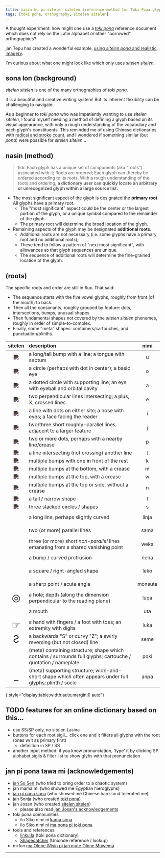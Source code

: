 ```yaml
---
title: nasin ku pi sitelen sitelen (reference-method for Toki Pona glyphs)
tags: [toki pona, orthography, sitelen sitelen]
---
```


<style>
  @font-face { 
    font-family: 'sitelen pona pona';
    src: url('https://jackhumbert.github.io/sitelen-pona-pona/fonts/sitelen-pona-pona.otf');
    font-weight: 400;
  }
  .spp {
    font: 2em 'sitelen pona pona';
  }
  .sitelen {
    max-width: 3em;
    filter: invert(83%);
  }
  .juniko {
    font-size: 2em;
  }
</style>

A thought experiment: how might one use a _[toki pona]_ reference document which does not rely on the Latin alphabet or other "borrowed" orthographies?

jan Tepu has created a wonderful example, [using _sitelen pona_ and realistic imagery](https://davidar.github.io/tp/kama-sona).

I'm curious about what one might look like which only uses _[sitelen sitelen]_.


## sona lon (background)

_[sitelen sitelen]_ is one of the many [orthographies](https://sona.pona.la/wiki/Writing_systems) of _[toki pona]_.

It is a beautiful and creative writing system!
But its inherent flexibility can be challenging to navigate.

As a beginner to _toki pona_ who was impatiently wanting to use _sitelen sitelen_, I found myself needing a method of defining a glyph based on its visual appearance, with only a rough understanding of the vocabulary and each glyph's constituents. This reminded me of using Chinese dictionaries with [radical and stroke count](https://en.wikipedia.org/wiki/Radical_(Chinese_characters)), and I wondered if something similar (but _pona_) were possible for _sitelen sitelen_...


## nasin (method)

> tldr: Each glyph has a unique set of components (aka "roots") associated with it; Roots are ordered; Each glyph can thereby be ordered according to its roots. With a rough understanding of the roots and ordering, **a dictionary user can quickly locate an arbitrary or unrecognized glyph within a large source list.**

* The most significant aspect of the glyph is designated the **primary root**. All glyphs have a primary root.
  * The "most significant" aspect could be the center or the largest portion of the glyph, or a unique symbol compared to the remainder of the glyph.
  * The primary root will determine the broad location of the glyph.
* Remaining aspects of the glyph may be designated **additional roots**.
  * Additional roots are not necessary (i.e. some glyphs have a primary root and no additional roots); 
  * These tend to follow a pattern of "next most significant", with allowances so that glyph sequences are unique.
  * The sequence of additional roots will determine the fine-grained location of the glyph.


## (roots)

The specific roots and order are still in flux. That said:
* The sequence starts with the five vowel glyphs, roughly from front (of the mouth) to back.
* Then all the consonants, roughly grouped by feature: dots, intersections, bumps, unusual shapes.
* Then fundamental shapes not covered by the _sitelen sitelen_ phonemes, roughly in order of simple-to-complex.
* Finally, some "meta" shapes: containers/cartouches, and punctuation/plinths.

| sitelen | description | nimi |
|:-:|:-|:-:|
| <img src="https://jonathangabel.com/images/t47_tokipona/kalalili/t47_kalalili_xu.jpg" class="sitelen" /> | a long/tall bump with a line; a tongue with septum                           | u
| <img src="https://jonathangabel.com/images/t47_tokipona/kalalili/t47_kalalili_xo.jpg" class="sitelen" /> | a circle (perhaps with dot in center); a basic eye                           | o
| <img src="https://jonathangabel.com/images/t47_tokipona/kalalili/t47_kalalili_xa.jpg" class="sitelen" /> | a dotted circle with supporting line; an eye with eyeball and orbital cavity | a
| <img src="https://jonathangabel.com/images/t47_tokipona/kalalili/t47_kalalili_xe.jpg" class="sitelen" /> | two perpendicular lines intersecting; a plus, X, crossed lines               | e
| <img src="https://jonathangabel.com/images/t47_tokipona/kalalili/t47_kalalili_xi.jpg" class="sitelen" /> | a line with dots on either site; a nose with eyes; a face facing the reader  | i
| <img src="https://jonathangabel.com/images/t47_tokipona/kalalili/t47_kalalili_xj.jpg" class="sitelen" /> | two/three short roughly-parallel lines, adjacent to a larger feature         | j
| <img src="https://jonathangabel.com/images/t47_tokipona/kalalili/t47_kalalili_xp.jpg" class="sitelen" /> | two or more dots, perhaps with a nearby line/crease                          | p
| <img src="https://jonathangabel.com/images/t47_tokipona/kalalili/t47_kalalili_xt.jpg" class="sitelen" /> | a line intersecting (not crossing) another line                              | t
| <img src="https://jonathangabel.com/images/t47_tokipona/kalalili/t47_kalalili_xk.jpg" class="sitelen" /> | multiple bumps with one in front of the rest                                 | k
| <img src="https://jonathangabel.com/images/t47_tokipona/kalalili/t47_kalalili_xm.jpg" class="sitelen" /> | multiple bumps at the bottom, with a crease                                  | m
| <img src="https://jonathangabel.com/images/t47_tokipona/kalalili/t47_kalalili_xw.jpg" class="sitelen" /> | multiple bumps at the top, with a crease                                     | w
| <img src="https://jonathangabel.com/images/t47_tokipona/kalalili/t47_kalalili_xn.jpg" class="sitelen" /> | multiple bumps at the top or side, without a crease                          | n
| <img src="https://jonathangabel.com/images/t47_tokipona/kalalili/t47_kalalili_xl.jpg" class="sitelen" /> | a tall / narrow shape                                                        | l
| <img src="https://jonathangabel.com/images/t47_tokipona/kalalili/t47_kalalili_xs.jpg" class="sitelen" /> | three stacked circles / shapes                                               | s
|    <span class="spp"></span> | a long line, perhaps slightly curved                                                                         | linja
|    <span class="spp"></span> | two (or more) parallel lines                                                                                 | sama
|    <span class="spp"></span> | three (or more) short _non-parallel_ lines emanating from a shared vanishing point                           | weka
|    <span class="spp"></span> | a bump / curved protrusion                                                                                   | nena
|    <span class="spp"></span> | a square / right-angled shape                                                                                | leko
|    <span class="spp"></span> | a sharp point / acute angle                                                                                  | monsuta
| <span class="juniko">◎</span> | a hole; depth (along the dimension perpendicular to the reading plane)                                       | lupa
|    <span class="spp"></span> | a mouth                                                                                                      | uta
| <span class="juniko">☞</span> | a hand with fingers / a foot with toes; an extremity with digits                                             | luka
| <span class="juniko">Ƨ</span> | a backwards "S" or curvy "Z"; a swirly reversing (but not closed) line                                       | seme
|    <span class="spp"></span> | (meta) containing structure; shape which contains / surrounds full glyphs; cartouche / quotation / nameplate | poki
| <span class="juniko">\_</span>| (meta) supporting structure; wide-and-short shape which often appears under full glyphs; plinth / socle      | anpa
{:style="display:table;width:auto;margin:0 auto"}


## TODO features for an online dictionary based on this...

* use SS/SP only, no sitelen Lasina
* buttons for each root sigil... click one and it filters all glyphs with the root (ones w/it as primary first)
  * definition in SP / SS
* another input method: if you know pronunciation, 'type' it by clicking SP alphabet sigils & filter list to show glyhs with that pronunciation


## jan pi pona tawa mi (acknowledgements)

* [jan Su Sen](https://en.wikipedia.org//wiki/Xu_Shen) (who tried to bring order to a chaotic system)
* jan mama mi (who showed me Egyptian hieroglyphs)
* [jan pi pana sona](https://oberlin.edu) (who showed me Chinese hanzi and tolerated me)
* jan Sonja (who created [toki pona])
* jan Josan (who created [sitelen sitelen])
  * please also read [jan Josan's acknowledgements](https://jonathangabel.com/toki-pona/acknowledgements/)
* toki pona communities
  * ilo Siko nimi ni [kama sona](https://discord.gg/XCfMszsf54)
  * ilo Siko nimi ni [ma pona pi toki pona](https://discord.gg/mapona)
* tools and references
  * [linku.la](https://linku.la) (toki pona dictionary)
  * [Shapecatcher](https://shapecatcher.com) (Unicode reference / lookup)
* mi lon [ma Olone Wisin pi jan mute Olone Muwema](https://cejce.berkeley.edu/ohloneland)



-------

[sitelen sitelen]: https://jonathangabel.com/toki-pona/
[toki pona]: https://tokipona.org
[sitelen pona]: http://tokipona.net/tp/janpije/hieroglyphs.php
[sitelen sitelen kule]: https://jonathangabel.com/toki-pona/colors/
[sitelen telo]: https://imgur.com/a/A30SGum
